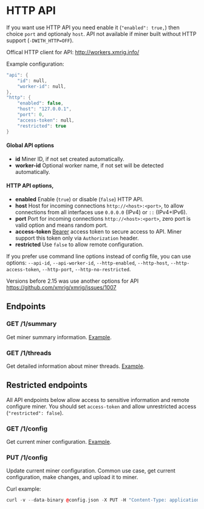 # HTTP API

If you want use HTTP API you need enable it (`"enabled": true,`) then choice `port` and optionaly `host`. API not available if miner built without HTTP support (`-DWITH_HTTP=OFF`).

Offical HTTP client for API: http://workers.xmrig.info/

Example configuration:

```cpp
"api": {
	"id": null,
	"worker-id": null,
},
"http": {
	"enabled": false,
	"host": "127.0.0.1",
	"port": 0,
	"access-token": null,
	"restricted": true
}
```

#### Global API options
* **id** Miner ID, if not set created automatically.
* **worker-id** Optional worker name, if not set will be detected automatically.

#### HTTP API options,
* **enabled** Enable (`true`) or disable (`false`) HTTP API.
* **host** Host for incoming connections `http://<host>:<port>`, to allow connections from all interfaces use `0.0.0.0` (IPv4) or `::` (IPv4+IPv6).
* **port** Port for incoming connections `http://<host>:<port>`, zero port is valid option and means random port.
* **access-token** [Bearer](https://gist.github.com/xmrig/c75fdd1f8e0f3bac05500be2ab718f8e#file-api-html-L54) access token to secure access to API. Miner support this token only via `Authorization` header.
* **restricted** Use `false` to allow remote configuration.

If you prefer use command line options instead of config file, you can use options: `--api-id`, `--api-worker-id`, `--http-enabled`, `--http-host`, `--http-access-token`, `--http-port`, `--http-no-restricted`.

Versions before 2.15 was use another options for API https://github.com/xmrig/xmrig/issues/1007

## Endpoints

### GET /1/summary

Get miner summary information. [Example](api/1/summary.json).

### GET /1/threads

Get detailed information about miner threads. [Example](api/1/threads.json).


## Restricted endpoints

All API endpoints below allow access to sensitive information and remote configure miner. You should set `access-token` and allow unrestricted access (`"restricted": false`).

### GET /1/config

Get current miner configuration. [Example](api/1/config.json).


### PUT /1/config

Update current miner configuration. Common use case, get current configuration, make changes, and upload it to miner.

Curl example:

```cpp
curl -v --data-binary @config.json -X PUT -H "Content-Type: application/json" -H "Authorization: Bearer SECRET" http://127.0.0.1:44444/1/config
```
